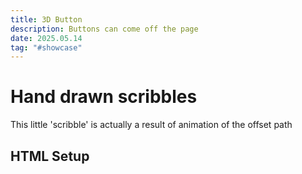 ```yaml
---
title: 3D Button
description: Buttons can come off the page
date: 2025.05.14
tag: "#showcase"
---
```


# Hand drawn scribbles

This little 'scribble' is actually a result of animation of the offset path

<AnimatedPathDrawing path="M 100 50 L 113 88 L 155 88 L 122 113 L 134 151 L 100 126 L 66 151 L 78 113 L 45 88 L 87 88 Z"/>

## HTML Setup
